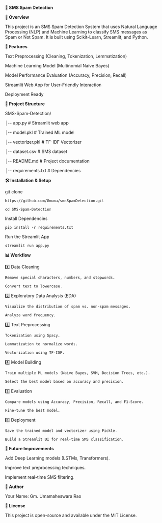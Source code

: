 **📩 SMS Spam Detection**

**📌 Overview**

This project is an SMS Spam Detection System that uses Natural Language Processing (NLP) and Machine Learning to classify SMS messages as Spam or Not Spam. It is built using Scikit-Learn, Streamlit, and Python.

**🚀 Features**

  Text Preprocessing (Cleaning, Tokenization, Lemmatization)

  Machine Learning Model (Multinomial Naive Bayes)

  Model Performance Evaluation (Accuracy, Precision, Recall)

  Streamlit Web App for User-Friendly Interaction

  Deployment Ready

**📂 Project Structure**

  SMS-Spam-Detection/
  
  │-- app.py               # Streamlit web app
  
  │-- model.pkl            # Trained ML model
  
  │-- vectorizer.pkl       # TF-IDF Vectorizer
  
  │-- dataset.csv          # SMS dataset
  
  │-- README.md            # Project documentation
  
  │-- requirements.txt     # Dependencies

**🛠 Installation & Setup**

  git clone 
  
    https://github.com/Gmuma/smsSpamDetection.git
    
    cd SMS-Spam-Detection

  Install Dependencies

    pip install -r requirements.txt
    
  Run the Streamlit App

    streamlit run app.py

**📊 Workflow**

  1️⃣ Data Cleaning

    Remove special characters, numbers, and stopwords.
    
    Convert text to lowercase.

  2️⃣ Exploratory Data Analysis (EDA)

    Visualize the distribution of spam vs. non-spam messages.

    Analyze word frequency.

  3️⃣ Text Preprocessing

    Tokenization using Spacy.

    Lemmatization to normalize words.

    Vectorization using TF-IDF.

  4️⃣ Model Building

    Train multiple ML models (Naive Bayes, SVM, Decision Trees, etc.).
    
    Select the best model based on accuracy and precision.

  5️⃣ Evaluation

    Compare models using Accuracy, Precision, Recall, and F1-Score.
    
    Fine-tune the best model.

  6️⃣ Deployment

    Save the trained model and vectorizer using Pickle.
    
    Build a Streamlit UI for real-time SMS classification.

**🎯 Future Improvements**

  Add Deep Learning models (LSTMs, Transformers).
    
  Improve text preprocessing techniques.
    
  Implement real-time SMS filtering.

**📌 Author**

  Your Name: Gm. Umamaheswara Rao

**📝 License**

  This project is open-source and available under the MIT License.

